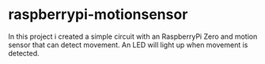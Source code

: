 # raspberrypi-motionsensor
In this project i created a simple circuit with an RaspberryPi Zero and motion sensor that can detect movement. An LED will light up when movement is detected.
